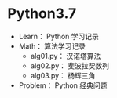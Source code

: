 # Python3.7

<ul>
<li>Learn： Python 学习记录</li>
<li>Math： 算法学习记录
<ul>
<li>alg01.py： 汉诺塔算法</li>
<li>alg02.py： 斐波拉契数列</li>
<li>alg03.py： 杨辉三角</li>
</ul>
</li>
<li>Problem： Python 经典问题</li>
</ul>
